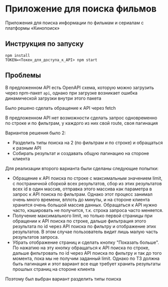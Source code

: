 # Приложение для поиска фильмов

Приложения для поиска информации по фильмам и сериалам с платформы «Кинопоиск»

## Инструкция по запуску

```shell
npm install
TOKEN=<Токен_для_доступа_к_API> npm start
```

## Проблемы

В предложенном API есть OpenAPI схема, которую можно загрузить через npm-пакет `api`, однако при загрузке возникает ошибка динамической загрузки внутри этого пакета

Было решено сделать обращение к API через fetch

В предложенном API нет возможности сделать запрос одновременно по строке и по фильтрам, у каждого из них свой route, своя пагинация

Вариантов решения было 2:

- Разделить типы поиска на 2 (по фильтрам и по строке) и обращаться к разным API
- Собирать результат и создавать общую пагинацию на стороне клиента

Для реализации второго варианта были сделаны следующие попытки:

- Обращение к API поиска по строке c максимальным значением limit, с постраничной сборкой всех результатов, сбор из этих результатов всех id в один массив, отправка этого массива как параметра в запрос к API поиска по фильтрам. Однако этот процесс занимал очень много времени, вплоть до минуты, и на стороне клиента хранится очень большой массив данных. Обращаться к API нужно часто, кэшировать не получится, т.к. строка запроса часто меняется.
- Получение максимального limit, но только первой страницы при обращении к API поиска по строке, дальше фильтрация этого результата по id через API поиска по фильтру и отображение этих результатов. В этом случае пользователь видит лишь малую часть результатов запроса.
- Убрать отображение страниц и сделать кнопку "Показать больше". По нажатию на эту кнопку обращаться к API поиска по строке, дальше фильтровать по id через API поиска по фильтру и так до того момента, пока мы не получим заданный limit. Однако по ТЗ должна быть пагинация и этот вариант все еще требует хранить результаты прошлых страниц на стороне клиента

Поэтому был выбран вариант разделить типы поиска
